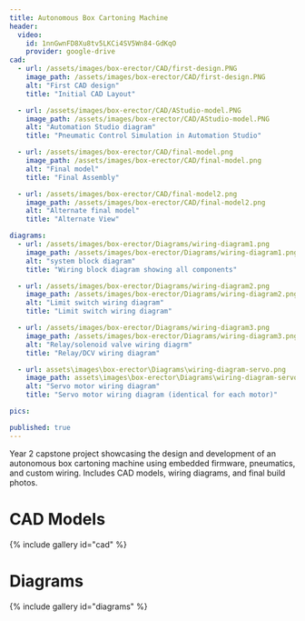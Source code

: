 ```yaml
---
title: Autonomous Box Cartoning Machine
header:
  video:
    id: 1nnGwnFD8Xu8tv5LKCi4SV5Wn84-GdKqO
    provider: google-drive
cad:
  - url: /assets/images/box-erector/CAD/first-design.PNG
    image_path: /assets/images/box-erector/CAD/first-design.PNG
    alt: "First CAD design"
    title: "Initial CAD Layout"

  - url: /assets/images/box-erector/CAD/AStudio-model.PNG
    image_path: /assets/images/box-erector/CAD/AStudio-model.PNG
    alt: "Automation Studio diagram"
    title: "Pneumatic Control Simulation in Automation Studio"

  - url: /assets/images/box-erector/CAD/final-model.png
    image_path: /assets/images/box-erector/CAD/final-model.png
    alt: "Final model"
    title: "Final Assembly"

  - url: /assets/images/box-erector/CAD/final-model2.png
    image_path: /assets/images/box-erector/CAD/final-model2.png
    alt: "Alternate final model"
    title: "Alternate View"

diagrams:
  - url: /assets/images/box-erector/Diagrams/wiring-diagram1.png
    image_path: /assets/images/box-erector/Diagrams/wiring-diagram1.png
    alt: "system block diagram"
    title: "Wiring block diagram showing all components"

  - url: /assets/images/box-erector/Diagrams/wiring-diagram2.png
    image_path: /assets/images/box-erector/Diagrams/wiring-diagram2.png
    alt: "Limit switch wiring diagram"
    title: "Limit switch wiring diagram"

  - url: /assets/images/box-erector/Diagrams/wiring-diagram3.png
    image_path: /assets/images/box-erector/Diagrams/wiring-diagram3.png
    alt: "Relay/solenoid valve wiring diagrm"
    title: "Relay/DCV wiring diagram"

  - url: assets\images\box-erector\Diagrams\wiring-diagram-servo.png
    image_path: assets\images\box-erector\Diagrams\wiring-diagram-servo.png
    alt: "Servo motor wiring diagram"
    title: "Servo motor wiring diagram (identical for each motor)"

pics:

published: true
---
```


Year 2 capstone project showcasing the design and development of an autonomous box cartoning machine using embedded firmware, pneumatics, and custom wiring. Includes CAD models, wiring diagrams, and final build photos.

# CAD Models

{% include gallery id="cad" %}

# Diagrams 
{% include gallery id="diagrams" %}

